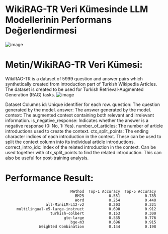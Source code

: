 # WikiRAG-TR Veri Kümesinde LLM Modellerinin Performans Değerlendirmesi

![image](https://github.com/user-attachments/assets/87125c2e-c89f-41e4-94c3-4b296b8ee241)

# Metin/WikiRAG-TR Veri Kümesi:

WikiRAG-TR is a dataset of 5999 question and answer pairs which synthetically created from introduction part of Turkish Wikipedia Articles. The dataset is created to be used for Turkish Retrieval-Augmented Generation (RAG) tasks.
![image](https://github.com/user-attachments/assets/0fa9234a-2f4c-459c-8c9e-d9508a09fdc9)

Dataset Columns
id: Unique identifier for each row.
question: The question generated by the model.
answer: The answer generated by the model.
context: The augmented context containing both relevant and irrelevant information.
is_negative_response: Indicates whether the answer is a negative response (0: No, 1: Yes).
number_of_articles: The number of article introductions used to create the context.
ctx_split_points: The ending character indices of each introduction in the context. These can be used to split the context column into its individual article introductions.
correct_intro_idx: Index of the related introduction in the context. Can be used together with ctx_split_points to find the related introduction. This can also be useful for post-training analysis.

# Performance Result:

                                 Method  Top-1 Accuracy  Top-5 Accuracy
                                   BM25           0.551           0.785
                                   Word           0.254           0.440
                      all-MiniLM-L12-v2           0.203           0.321
         multilingual-e5-large-instruct           0.690           0.912
                        turkish-colbert           0.153           0.300
                              gte-large           0.535           0.776
                                 bge-m3           0.696           0.915
                   Weighted Combination           0.144           0.198
